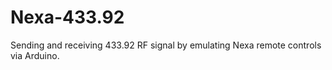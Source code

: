 # Nexa-433.92
Sending and receiving 433.92 RF signal by emulating Nexa remote controls via Arduino.
